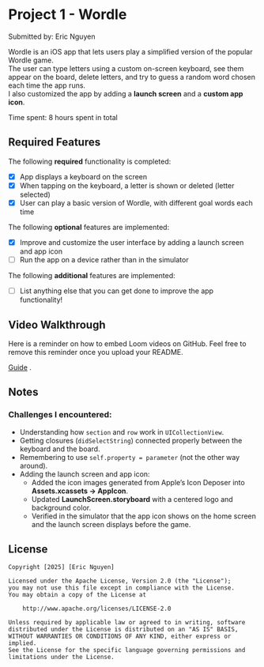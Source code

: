 # Project 1 - Wordle

Submitted by: Eric Nguyen

Wordle is an iOS app that lets users play a simplified version of the popular Wordle game.  
The user can type letters using a custom on-screen keyboard, see them appear on the board, delete letters, and try to guess a random word chosen each time the app runs.  
I also customized the app by adding a **launch screen** and a **custom app icon**.

Time spent: 8 hours spent in total

## Required Features

The following **required** functionality is completed:

- [x] App displays a keyboard on the screen
- [x] When tapping on the keyboard, a letter is shown or deleted (letter selected)
- [x] User can play a basic version of Wordle, with different goal words each time

The following **optional** features are implemented:

- [x] Improve and customize the user interface by adding a launch screen and app icon
- [ ] Run the app on a device rather than in the simulator

The following **additional** features are implemented:

- [ ] List anything else that you can get done to improve the app functionality!

## Video Walkthrough

Here is a reminder on how to embed Loom videos on GitHub. Feel free to remove this reminder once you upload your README. 

[Guide](https://www.youtube.com/watch?v=GA92eKlYio4) .


## Notes

### Challenges I encountered:
- Understanding how `section` and `row` work in `UICollectionView`.
- Getting closures (`didSelectString`) connected properly between the keyboard and the board.
- Remembering to use `self.property = parameter` (not the other way around).
- Adding the launch screen and app icon:
  - Added the icon images generated from Apple’s Icon Deposer into **Assets.xcassets → AppIcon**.
  - Updated **LaunchScreen.storyboard** with a centered logo and background color.
  - Verified in the simulator that the app icon shows on the home screen and the launch screen displays before the game.


## License

    Copyright [2025] [Eric Nguyen]

    Licensed under the Apache License, Version 2.0 (the "License");
    you may not use this file except in compliance with the License.
    You may obtain a copy of the License at

        http://www.apache.org/licenses/LICENSE-2.0

    Unless required by applicable law or agreed to in writing, software
    distributed under the License is distributed on an "AS IS" BASIS,
    WITHOUT WARRANTIES OR CONDITIONS OF ANY KIND, either express or implied.
    See the License for the specific language governing permissions and
    limitations under the License.